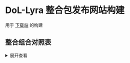 # DoL-Lyra 整合包发布网站构建

用于 [下载站](https://dol-lyra.github.io/hub/) 的构建

## 整合组合对照表

<details>
<summary>展开查看</summary>
<pre><code>二进制: 001011011, 十进制: 91, 功能: ***BESC+CSD+BJ特写+WAX(推荐)***, 推荐： 1
二进制: 010001000, 十进制: 136, 功能: ***CSD+SUSATO(推荐)***, 推荐： 1
二进制: 000000011, 十进制: 3, 功能: BESC, 推荐： 0
二进制: 000001011, 十进制: 11, 功能: BESC+CSD, 推荐： 0
二进制: 000001100, 十进制: 12, 功能: 作弊+CSD, 推荐： 0
二进制: 001001111, 十进制: 79, 功能: BESC+作弊+CSD+WAX, 推荐： 0
二进制: 001010011, 十进制: 83, 功能: BESC+BJ特写+WAX, 推荐： 0
二进制: 001011111, 十进制: 95, 功能: BESC+作弊+CSD+BJ特写+WAX, 推荐： 0
二进制: 001100011, 十进制: 99, 功能: BESC+KR特写+WAX, 推荐： 0
二进制: 001101111, 十进制: 111, 功能: BESC+作弊+CSD+KR特写+WAX, 推荐： 0
二进制: 010001100, 十进制: 140, 功能: 作弊+CSD+SUSATO, 推荐： 0
二进制: 101000011, 十进制: 323, 功能: BESC+WAX+UCB, 推荐： 0
二进制: 101001111, 十进制: 335, 功能: BESC+作弊+CSD+WAX+UCB, 推荐： 0
二进制: 101010011, 十进制: 339, 功能: BESC+BJ特写+WAX+UCB, 推荐： 0
二进制: 101011111, 十进制: 351, 功能: BESC+作弊+CSD+BJ特写+WAX+UCB, 推荐： 0
二进制: 101100011, 十进制: 355, 功能: BESC+KR特写+WAX+UCB, 推荐： 0
二进制: 101101111, 十进制: 367, 功能: BESC+作弊+CSD+KR特写+WAX+UCB, 推荐： 0
[3, 11, 12, 79, 83, 91, 95, 99, 111, 136, 140, 323, 335, 339, 351, 355, 367]
</code></pre>
</details>
